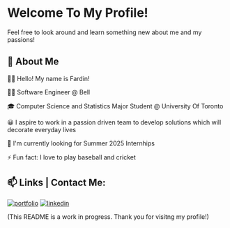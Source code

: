 
# Welcome To My Profile! 

Feel free to look around and learn something new about me and my passions!




## 🚀 About Me

👋🏽 Hello! My name is Fardin!

👨‍💻 Software Engineer @ Bell
 
🎓 Computer Science and Statistics Major Student @ University Of Toronto

😀 I aspire to work in a passion driven team to develop solutions which will decorate everyday lives

👀 I'm currently looking for Summer 2025 Internhips

⚡️ Fun fact: I love to play baseball and cricket





## 📫 Links | Contact Me:
[![portfolio](https://img.shields.io/badge/my_portfolio-000?style=for-the-badge&logo=ko-fi&logoColor=white)](https://fard-faru.github.io/)
[![linkedin](https://img.shields.io/badge/linkedin-0A66C2?style=for-the-badge&logo=linkedin&logoColor=white)](https://linkedin.com/in/fardinfaruk)



(This README is a work in progress. Thank you for visitng my profile!)
